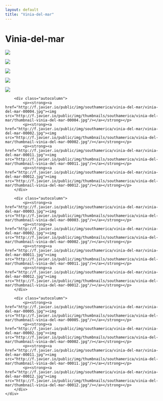 ```yaml
---
layout: default
title: "Vinia-del-mar"
---
```


<h1 class="page" style="padding-left:0%;">Vinia-del-mar</h1>
<div class="page">
    <div class="autowide">
        <div class="autocolumn">
            <p><strong><a href="http://f.javier.io/public/img/southamerica/vinia-del-mar/vinia-del-mar-00007.jpg"><img src="http://f.javier.io/public/img/thumbnails/southamerica/vinia-del-mar/thumbnail-vinia-del-mar-00007.jpg"/></a></strong></p>
            <p><strong><a href="http://f.javier.io/public/img/southamerica/vinia-del-mar/vinia-del-mar-00004.jpg"><img src="http://f.javier.io/public/img/thumbnails/southamerica/vinia-del-mar/thumbnail-vinia-del-mar-00004.jpg"/></a></strong></p>
            <p><strong><a href="http://f.javier.io/public/img/southamerica/vinia-del-mar/vinia-del-mar-00002.jpg"><img src="http://f.javier.io/public/img/thumbnails/southamerica/vinia-del-mar/thumbnail-vinia-del-mar-00002.jpg"/></a></strong></p>
            <p><strong><a href="http://f.javier.io/public/img/southamerica/vinia-del-mar/vinia-del-mar-00011.jpg"><img src="http://f.javier.io/public/img/thumbnails/southamerica/vinia-del-mar/thumbnail-vinia-del-mar-00011.jpg"/></a></strong></p>
            <p><strong><a href="http://f.javier.io/public/img/southamerica/vinia-del-mar/vinia-del-mar-00012.jpg"><img src="http://f.javier.io/public/img/thumbnails/southamerica/vinia-del-mar/thumbnail-vinia-del-mar-00012.jpg"/></a></strong></p>
        </div>

        <div class="autocolumn">
            <p><strong><a href="http://f.javier.io/public/img/southamerica/vinia-del-mar/vinia-del-mar-00004.jpg"><img src="http://f.javier.io/public/img/thumbnails/southamerica/vinia-del-mar/thumbnail-vinia-del-mar-00004.jpg"/></a></strong></p>
            <p><strong><a href="http://f.javier.io/public/img/southamerica/vinia-del-mar/vinia-del-mar-00002.jpg"><img src="http://f.javier.io/public/img/thumbnails/southamerica/vinia-del-mar/thumbnail-vinia-del-mar-00002.jpg"/></a></strong></p>
            <p><strong><a href="http://f.javier.io/public/img/southamerica/vinia-del-mar/vinia-del-mar-00011.jpg"><img src="http://f.javier.io/public/img/thumbnails/southamerica/vinia-del-mar/thumbnail-vinia-del-mar-00011.jpg"/></a></strong></p>
            <p><strong><a href="http://f.javier.io/public/img/southamerica/vinia-del-mar/vinia-del-mar-00012.jpg"><img src="http://f.javier.io/public/img/thumbnails/southamerica/vinia-del-mar/thumbnail-vinia-del-mar-00012.jpg"/></a></strong></p>
        </div>

        <div class="autocolumn">
            <p><strong><a href="http://f.javier.io/public/img/southamerica/vinia-del-mar/vinia-del-mar-00003.jpg"><img src="http://f.javier.io/public/img/thumbnails/southamerica/vinia-del-mar/thumbnail-vinia-del-mar-00003.jpg"/></a></strong></p>
            <p><strong><a href="http://f.javier.io/public/img/southamerica/vinia-del-mar/vinia-del-mar-00002.jpg"><img src="http://f.javier.io/public/img/thumbnails/southamerica/vinia-del-mar/thumbnail-vinia-del-mar-00002.jpg"/></a></strong></p>
            <p><strong><a href="http://f.javier.io/public/img/southamerica/vinia-del-mar/vinia-del-mar-00011.jpg"><img src="http://f.javier.io/public/img/thumbnails/southamerica/vinia-del-mar/thumbnail-vinia-del-mar-00011.jpg"/></a></strong></p>
            <p><strong><a href="http://f.javier.io/public/img/southamerica/vinia-del-mar/vinia-del-mar-00012.jpg"><img src="http://f.javier.io/public/img/thumbnails/southamerica/vinia-del-mar/thumbnail-vinia-del-mar-00012.jpg"/></a></strong></p>
        </div>

        <div class="autocolumn">
            <p><strong><a href="http://f.javier.io/public/img/southamerica/vinia-del-mar/vinia-del-mar-00005.jpg"><img src="http://f.javier.io/public/img/thumbnails/southamerica/vinia-del-mar/thumbnail-vinia-del-mar-00005.jpg"/></a></strong></p>
            <p><strong><a href="http://f.javier.io/public/img/southamerica/vinia-del-mar/vinia-del-mar-00002.jpg"><img src="http://f.javier.io/public/img/thumbnails/southamerica/vinia-del-mar/thumbnail-vinia-del-mar-00002.jpg"/></a></strong></p>
            <p><strong><a href="http://f.javier.io/public/img/southamerica/vinia-del-mar/vinia-del-mar-00011.jpg"><img src="http://f.javier.io/public/img/thumbnails/southamerica/vinia-del-mar/thumbnail-vinia-del-mar-00011.jpg"/></a></strong></p>
            <p><strong><a href="http://f.javier.io/public/img/southamerica/vinia-del-mar/vinia-del-mar-00012.jpg"><img src="http://f.javier.io/public/img/thumbnails/southamerica/vinia-del-mar/thumbnail-vinia-del-mar-00012.jpg"/></a></strong></p>
        </div>
    </div>
</div>
